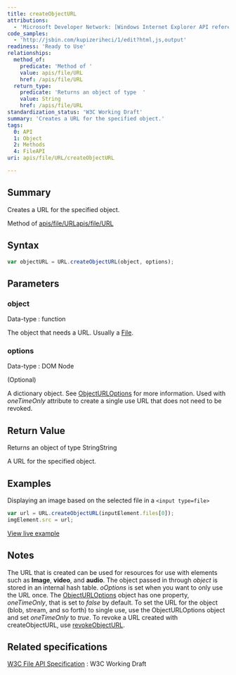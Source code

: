 ```yaml
---
title: createObjectURL
attributions:
  - 'Microsoft Developer Network: [Windows Internet Explorer API reference Article](http://msdn.microsoft.com/en-us/library/ie/hh828809%28v=vs.85%29.aspx)'
code_samples:
  - 'http://jsbin.com/kupizeriheci/1/edit?html,js,output'
readiness: 'Ready to Use'
relationships:
  method_of:
    predicate: 'Method of '
    value: apis/file/URL
    href: /apis/file/URL
  return_type:
    predicate: 'Returns an object of type  '
    value: String
    href: /apis/file/URL
standardization_status: 'W3C Working Draft'
summary: 'Creates a URL for the specified object.'
tags:
  0: API
  1: Object
  2: Methods
  4: FileAPI
uri: apis/file/URL/createObjectURL

---
```

## Summary

Creates a URL for the specified object.

Method of [apis/file/URL](/apis/file/URL)[apis/file/URL](/apis/file/URL)

## Syntax

``` js
var objectURL = URL.createObjectURL(object, options);
```

## Parameters

### object

 Data-type
:   function

 The object that needs a URL. Usually a [File](/apis/file/File).

### options

 Data-type
:   DOM Node

(Optional)

A dictionary object. See [ObjectURLOptions](/apis/file/ObjectURLOptions) for more information. Used with *oneTimeOnly* attribute to create a single use URL that does not need to be revoked.

## Return Value

Returns an object of type StringString

A URL for the specified object.

## Examples

Displaying an image based on the selected file in a `<input type=file>`

``` js
var url = URL.createObjectURL(inputElement.files[0]);
imgElement.src = url;
```

[View live example](http://jsbin.com/kupizeriheci/1/edit?html,js,output)

## Notes

The URL that is created can be used for resources for use with elements such as **Image**, **video**, and **audio**. The object passed in through *object* is stored in an internal hash table. *oOptions* is set when you want to only use the URL once. The [ObjectURLOptions](/apis/file/ObjectURLOptions) object has one property, *oneTimeOnly*, that is set to *false* by default. To set the URL for the object (blob, stream, and so forth) to single use, use the ObjectURLOptions object and set *oneTimeOnly* to *true*. To revoke a URL created with createObjectURL, use [revokeObjectURL](/apis/file/URL/revokeObjectURL).

## Related specifications

[W3C File API Specification](http://www.w3.org/TR/FileAPI)
:   W3C Working Draft
